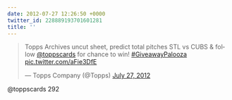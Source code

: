 ```yaml
---
date: 2012-07-27 12:26:50 +0000
twitter_id: 228889193701601281
title: ''
---
```


<blockquote class="twitter-tweet"><p lang="en" dir="ltr">Topps Archives uncut sheet, predict total pitches STL vs CUBS &amp; follow <a href="https://twitter.com/ToppsCards?ref_src=twsrc%5Etfw">@toppscards</a> for chance to win! <a href="https://twitter.com/hashtag/GiveawayPalooza?src=hash&amp;ref_src=twsrc%5Etfw">#GiveawayPalooza</a> <a href="http://t.co/aFie3DfE">pic.twitter.com/aFie3DfE</a></p>&mdash; Topps Company (@Topps) <a href="https://twitter.com/Topps/status/228886619644624896?ref_src=twsrc%5Etfw">July 27, 2012</a></blockquote>
<script async src="https://platform.twitter.com/widgets.js" charset="utf-8"></script>

@toppscards 292
